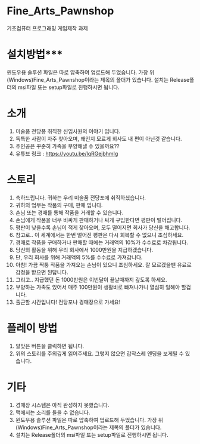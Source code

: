 # Fine_Arts_Pawnshop
기초컴퓨터 프로그래밍 게임제작 과제

설치방법***
=====================================
윈도우용 솔루션 파일은 따로 압축하여 업로드해 두었습니다.
가장 위 (Windows)Fine_Arts_Pawnshop이라는 제목의 폴더가 있습니다.
설치는 Release폴더의 msi파일 또는 setup파일로 진행하시면 됩니다.

소개
=====================================
1. 미술품 전당퐁 취직한 신입사원의 이야기 입니다.
2. 독특한 사람이 자주 찾아오며, 왜인지 모르게 회사도 내 편이 아닌것 같습니다.
3. 주인공은 꾸준히 가족을 부양해낼 수 있을까요??
4. 유튜브 링크 : https://youtu.be/lqRGejbhmIg

스토리
=====================================
1. 축하드립니다. 귀하는 우리 미술품 전당포에 취직하셨습니다.
2. 귀하의 업무는 작품의 구매, 판매 입니다.
3. 손님 또는 경매를 통해 작품을 거래할 수 있습니다.
4. 손님에게 작품을 너무 비싸게 판매하거나 싸게 구입한다면 평판이 떨어집니다.
5. 평판이 낮을수록 손님이 적게 찾아오며, 모두 떨어지면 회사가 당신을 해고합니다.
6. 참고로.. 이 세계에서는 한번 떨어진 평판은 다시 회복할 수 없으니 조심하세요.
7. 경매로 작품을 구매하거나 판매할 때에는 거래액의 10%가 수수료로 차감됩니다.
8. 당신의 활동을 위해 우리 회사에서 1000만원을 지급하겠습니다.
9. 단, 우리 회사를 위해 거래액의 5%를 수수료로 가져갑니다.
10. 아참! 가끔 짝퉁 작품을 가져오는 손님이 있으니 조심하세요. 잘 모르겠을땐 유료로 감정을 받으면 된답니다.
11. 그리고.. 지급했던 돈 1000만원은 이번달이 끝날때까지 갚도록 하세요.
12. 부양하는 가족도 있어서 매주 100만원이 생활비로 빠져나가니 열심히 일해야 할겁니다.
13. 출근할 시간입니다! 전당포나 경매장으로 가세요!

플레이 방법
=====================================
1. 알맞은 버튼을 클릭하면 됩니다.
2. 위의 스토리를 주의깊게 읽어주세요. 그렇지 않으면 갑작스레 엔딩을 보게될 수 있습니다.

기타
=====================================
1. 경매장 시스템은 아직 완성하지 못했습니다.
2. 맥에서는 소리를 들을 수 없습니다.
3. 윈도우용 솔루션 파일은 따로 압축하여 업로드해 두었습니다. 가장 위 (Windows)Fine_Arts_Pawnshop이라는 제목의 폴더가 있습니다.
4. 설치는 Release폴더의 msi파일 또는 setup파일로 진행하시면 됩니다.





